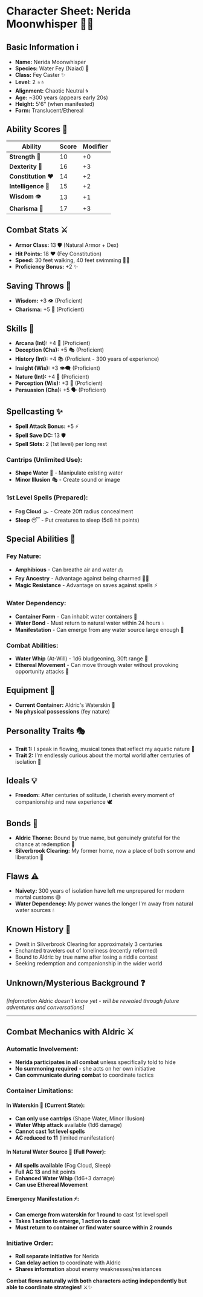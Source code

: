 # Character Sheet: Nerida Moonwhisper 🧚‍♀️

## **Basic Information** ℹ️
- **Name:** Nerida Moonwhisper
- **Species:** Water Fey (Naiad) 🌊
- **Class:** Fey Caster ✨
- **Level:** 2 ⭐⭐
- **Alignment:** Chaotic Neutral 🌀
- **Age:** ~300 years (appears early 20s)
- **Height:** 5'6" (when manifested)
- **Form:** Translucent/Ethereal

## **Ability Scores** 💪
| Ability | Score | Modifier |
|---------|-------|----------|
| **Strength** 💪 | 10 | +0 |
| **Dexterity** 🏃 | 16 | +3 |
| **Constitution** ❤️ | 14 | +2 |
| **Intelligence** 🧠 | 15 | +2 |
| **Wisdom** 👁️ | 13 | +1 |
| **Charisma** 💬 | 17 | +3 |

## **Combat Stats** ⚔️
- **Armor Class:** 13 🛡️ (Natural Armor + Dex)
- **Hit Points:** 18 ❤️ (Fey Constitution)
- **Speed:** 30 feet walking, 40 feet swimming 🏊‍♀️
- **Proficiency Bonus:** +2 ✨

## **Saving Throws** 🎲
- **Wisdom:** +3 👁️ (Proficient)
- **Charisma:** +5 💬 (Proficient)

## **Skills** 🎯
- **Arcana (Int):** +4 🔮 (Proficient)
- **Deception (Cha):** +5 🎭 (Proficient)
- **History (Int):** +4 📚 (Proficient - 300 years of experience)
- **Insight (Wis):** +3 👁️‍🗨️ (Proficient)
- **Nature (Int):** +4 🌿 (Proficient)
- **Perception (Wis):** +3 👀 (Proficient)
- **Persuasion (Cha):** +5 🗣️ (Proficient)

## **Spellcasting** ✨
- **Spell Attack Bonus:** +5 ⚡
- **Spell Save DC:** 13 🛡️
- **Spell Slots:** 2 (1st level) per long rest

### **Cantrips** (Unlimited Use):
- **Shape Water** 🌊 - Manipulate existing water
- **Minor Illusion** 🎭 - Create sound or image

### **1st Level Spells** (Prepared):
- **Fog Cloud** 🌫️ - Create 20ft radius concealment
- **Sleep** 😴 - Put creatures to sleep (5d8 hit points)

## **Special Abilities** 🌟

### **Fey Nature:**
- **Amphibious** - Can breathe air and water 🫁
- **Fey Ancestry** - Advantage against being charmed 🧚‍♀️
- **Magic Resistance** - Advantage on saves against spells ⚡

### **Water Dependency:**
- **Container Form** - Can inhabit water containers 🏺
- **Water Bond** - Must return to natural water within 24 hours 💧
- **Manifestation** - Can emerge from any water source large enough 🌊

### **Combat Abilities:**
- **Water Whip** (At-Will) - 1d6 bludgeoning, 30ft range 🌊
- **Ethereal Movement** - Can move through water without provoking opportunity attacks 👻

## **Equipment** 🎒
- **Current Container:** Aldric's Waterskin 🧴
- **No physical possessions** (fey nature)

## **Personality Traits** 🎭
- **Trait 1:** I speak in flowing, musical tones that reflect my aquatic nature 🎵
- **Trait 2:** I'm endlessly curious about the mortal world after centuries of isolation 🤔

## **Ideals** 💡
- **Freedom:** After centuries of solitude, I cherish every moment of companionship and new experience 🕊️

## **Bonds** 💝
- **Aldric Thorne:** Bound by true name, but genuinely grateful for the chance at redemption 🤝
- **Silverbrook Clearing:** My former home, now a place of both sorrow and liberation 🌸

## **Flaws** ⚠️
- **Naivety:** 300 years of isolation have left me unprepared for modern mortal customs 😅
- **Water Dependency:** My power wanes the longer I'm away from natural water sources 💧

## **Known History** 📖
- Dwelt in Silverbrook Clearing for approximately 3 centuries
- Enchanted travelers out of loneliness (recently reformed)
- Bound to Aldric by true name after losing a riddle contest
- Seeking redemption and companionship in the wider world

## **Unknown/Mysterious Background** ❓
*[Information Aldric doesn't know yet - will be revealed through future adventures and conversations]*

---

## **Combat Mechanics with Aldric** ⚔️

### **Automatic Involvement:**
- **Nerida participates in all combat** unless specifically told to hide
- **No summoning required** - she acts on her own initiative
- **Can communicate during combat** to coordinate tactics

### **Container Limitations:**

#### **In Waterskin** 🧴 (Current State):
- **Can only use cantrips** (Shape Water, Minor Illusion)
- **Water Whip attack** available (1d6 damage)
- **Cannot cast 1st level spells**
- **AC reduced to 11** (limited manifestation)

#### **In Natural Water Source** 🌊 (Full Power):
- **All spells available** (Fog Cloud, Sleep)
- **Full AC 13** and hit points
- **Enhanced Water Whip** (1d6+3 damage)
- **Can use Ethereal Movement**

#### **Emergency Manifestation** ⚡:
- **Can emerge from waterskin for 1 round** to cast 1st level spell
- **Takes 1 action to emerge, 1 action to cast**
- **Must return to container or find water source within 2 rounds**

### **Initiative Order:**
- **Roll separate initiative** for Nerida
- **Can delay action** to coordinate with Aldric
- **Shares information** about enemy weaknesses/resistances

**Combat flows naturally with both characters acting independently but able to coordinate strategies!** ⚔️✨
